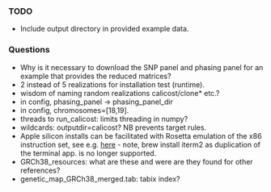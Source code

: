 ### TODO
- Include output directory in provided example data.

### Questions
- Why is it necessary to download the SNP panel and phasing panel for an example that provides the reduced matrices?
- 2 instead of 5 realizations for installation test (runtime).
- wisdom of naming random realizations calicost/clone* etc.?
- in config, phasing_panel -> phasing_panel_dir
- in config, chromosomes=[18,19].
- threads to run_calicost:  limits threading in numpy?
- wildcards: outputdir=calicost? NB prevents target rules.
- Apple silicon installs can be facilitated with Rosetta emulation of the x86 instruction set, see e.g. [here](https://taylorreiter.github.io/2022-04-05-Managing-multiple-architecture-specific-installations-of-conda-on-apple-M1/) - note, brew install iterm2 as duplication of the terminal app. is no longer supported.
- GRCh38_resources: what are these and were are they found for other references?
- genetic_map_GRCh38_merged.tab: tabix index?
